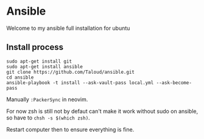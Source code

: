 # Ansible
Welcome to my ansible full installation for ubuntu

## Install process
```
sudo apt-get install git
sudo apt-get install ansible
git clone https://github.com/Taloud/ansible.git
cd ansible
ansible-playbook -t install --ask-vault-pass local.yml --ask-become-pass
```

Manually `:PackerSync` in neovim.

For now zsh is still not by defaut can't make it work without sudo on ansible, so have to `chsh -s $(which zsh)`.

Restart computer then to ensure everything is fine.
